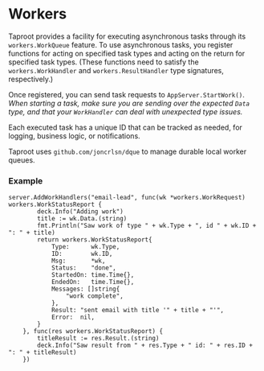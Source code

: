 # Workers
Taproot provides a facility for executing asynchronous tasks through its `workers.WorkQueue` feature. To use 
asynchronous tasks, you register functions for acting on specified task types and acting on the return for specified 
task types. (These functions need to satisfy the `workers.WorkHandler` and `workers.ResultHandler` type signatures, 
respectively.)

Once registered, you can send task requests to `AppServer.StartWork()`. *When starting a task, make sure you are sending 
over the expected `Data` type, and that your `WorkHandler` can deal with unexpected type issues.*

Each executed task has a unique ID that can be tracked as needed, for logging, business logic, or notifications.

Taproot uses `github.com/joncrlsn/dque` to manage durable local worker queues.

### Example
~~~
server.AddWorkHandlers("email-lead", func(wk *workers.WorkRequest) workers.WorkStatusReport {
		deck.Info("Adding work")
		title := wk.Data.(string)
		fmt.Println("Saw work of type " + wk.Type + ", id " + wk.ID + ": " + title)
		return workers.WorkStatusReport{
			Type:      wk.Type,
			ID:        wk.ID,
			Msg:       *wk,
			Status:    "done",
			StartedOn: time.Time{},
			EndedOn:   time.Time{},
			Messages: []string{
				"work complete",
			},
			Result: "sent email with title '" + title + "'",
			Error:  nil,
		}
	}, func(res workers.WorkStatusReport) {
		titleResult := res.Result.(string)
		deck.Info("Saw result from " + res.Type + " id: " + res.ID + ": " + titleResult)
	})
~~~
